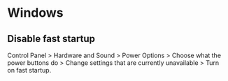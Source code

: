 # Windows

## Disable fast startup

Control Panel > Hardware and Sound > Power Options > Choose what the power buttons do > Change settings that are currently unavailable > Turn on fast startup.
